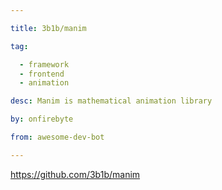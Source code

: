 ```yaml
---

title: 3b1b/manim 

tag: 

  - framework
  - frontend
  - animation 

desc: Manim is mathematical animation library 

by: onfirebyte 

from: awesome-dev-bot 

---
```




https://github.com/3b1b/manim 

